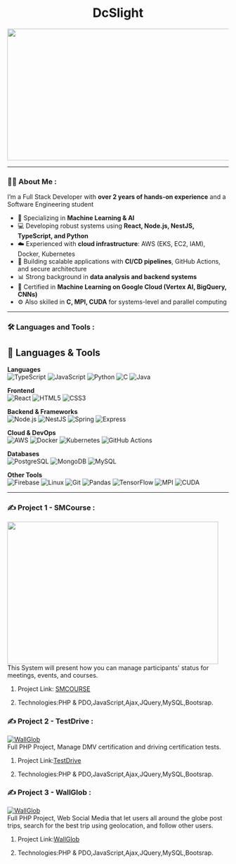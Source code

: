 <div id="header" align="center">
  <h1>
    DcSlight
  
  </h1>
</div>
<div align="center">
  <img src="https://media.giphy.com/media/dWesBcTLavkZuG35MI/giphy.gif" width="600" height="300"/>
</div>

---

### :woman_technologist: About Me :
I’m a Full Stack Developer with **over 2 years of hands-on experience** and a Software Engineering student 

- 🧠 Specializing in **Machine Learning & AI**  
- 💻 Developing robust systems using **React, Node.js, NestJS, TypeScript, and Python**  
- ☁️ Experienced with **cloud infrastructure**: AWS (EKS, EC2, IAM), Docker, Kubernetes  
- 🔁 Building scalable applications with **CI/CD pipelines**, GitHub Actions, and secure architecture  
- 📊 Strong background in **data analysis and backend systems**  
- 🧪 Certified in **Machine Learning on Google Cloud (Vertex AI, BigQuery, CNNs)**  
- ⚙️ Also skilled in **C, MPI, CUDA** for systems-level and parallel computing
---

### :hammer_and_wrench: Languages and Tools :
## 🧰 Languages & Tools

**Languages**  
![TypeScript](https://img.shields.io/badge/-TypeScript-007ACC?style=flat&logo=typescript&logoColor=white)
![JavaScript](https://img.shields.io/badge/-JavaScript-F7DF1E?style=flat&logo=javascript&logoColor=black)
![Python](https://img.shields.io/badge/-Python-3776AB?style=flat&logo=python&logoColor=white)
![C](https://img.shields.io/badge/-C-00599C?style=flat&logo=c&logoColor=white)
![Java](https://img.shields.io/badge/-Java-007396?style=flat&logo=java&logoColor=white)

**Frontend**  
![React](https://img.shields.io/badge/-React-61DAFB?style=flat&logo=react&logoColor=black)
![HTML5](https://img.shields.io/badge/-HTML5-E34F26?style=flat&logo=html5&logoColor=white)
![CSS3](https://img.shields.io/badge/-CSS3-1572B6?style=flat&logo=css3&logoColor=white)

**Backend & Frameworks**  
![Node.js](https://img.shields.io/badge/-Node.js-339933?style=flat&logo=node.js&logoColor=white)
![NestJS](https://img.shields.io/badge/-NestJS-E0234E?style=flat&logo=nestjs&logoColor=white)
![Spring](https://img.shields.io/badge/-Spring-6DB33F?style=flat&logo=spring&logoColor=white)
![Express](https://img.shields.io/badge/-Express-000000?style=flat&logo=express&logoColor=white)

**Cloud & DevOps**  
![AWS](https://img.shields.io/badge/-AWS-232F3E?style=flat&logo=amazon-aws&logoColor=white)
![Docker](https://img.shields.io/badge/-Docker-2496ED?style=flat&logo=docker&logoColor=white)
![Kubernetes](https://img.shields.io/badge/-Kubernetes-326CE5?style=flat&logo=kubernetes&logoColor=white)
![GitHub Actions](https://img.shields.io/badge/-GitHub_Actions-2088FF?style=flat&logo=github-actions&logoColor=white)

**Databases**  
![PostgreSQL](https://img.shields.io/badge/-PostgreSQL-336791?style=flat&logo=postgresql&logoColor=white)
![MongoDB](https://img.shields.io/badge/-MongoDB-47A248?style=flat&logo=mongodb&logoColor=white)
![MySQL](https://img.shields.io/badge/-MySQL-4479A1?style=flat&logo=mysql&logoColor=white)

**Other Tools**  
![Firebase](https://img.shields.io/badge/-Firebase-FFCA28?style=flat&logo=firebase&logoColor=black)
![Linux](https://img.shields.io/badge/-Linux-FCC624?style=flat&logo=linux&logoColor=black)
![Git](https://img.shields.io/badge/-Git-F05032?style=flat&logo=git&logoColor=white)
![Pandas](https://img.shields.io/badge/-Pandas-150458?style=flat&logo=pandas&logoColor=white)
![TensorFlow](https://img.shields.io/badge/-TensorFlow-FF6F00?style=flat&logo=tensorflow&logoColor=white)
![MPI](https://img.shields.io/badge/-MPI-0047AB?style=flat&logo=gnu&logoColor=white)
![CUDA](https://img.shields.io/badge/-CUDA-76B900?style=flat&logo=nvidia&logoColor=white)


---
<!-- BLOG-POST-LIST:END -->

### :writing_hand: Project 1 - SMCourse :
<!-- BLOG-POST-LIST:START -->
<img src="http://www.uploads.co.il/uploads/images/874975509.jpg" width="480" height="324">
</br>
This System will present how you can manage participants' status for meetings, events, and courses.

1) Project Link: <a href="https://www.youtube.com/watch?v=giPJy27Fb8cs">SMCOURSE</a>

2) Technologies:PHP & PDO,JavaScript,Ajax,JQuery,MySQL,Bootsrap.


<!-- BLOG-POST-LIST:END -->

### :writing_hand: Project 2 - TestDrive :
<!-- BLOG-POST-LIST:START -->
[![WallGlob](https://img.youtube.com/vi/HtkSaNbQn1E/0.jpg)](https://www.youtube.com/watch?v=HtkSaNbQn1E)
</br>
Full PHP Project, Manage DMV certification and driving certification tests.
1) Project Link:[TestDrive](https://www.youtube.com/watch?v=HtkSaNbQn1E)

2) Technologies:PHP & PDO,JavaScript,Ajax,JQuery,MySQL,Bootsrap.


<!-- BLOG-POST-LIST:END -->

### :writing_hand: Project 3 - WallGlob :
<!-- BLOG-POST-LIST:START -->
[![WallGlob](https://img.youtube.com/vi/3CqfRD3DkAs/0.jpg)](https://www.youtube.com/watch?v=3CqfRD3DkAs)
</br>
Full PHP Project, Web Social Media that let users all around the globe post trips, search for the best trip using geolocation, and follow other users.
1) Project Link:[WallGlob](https://www.youtube.com/watch?v=3CqfRD3DkAs)

2) Technologies:PHP & PDO,JavaScript,Ajax,JQuery,MySQL,Bootsrap.



